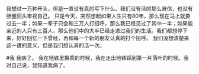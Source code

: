 

我想过一万种开头，但是一直没有真的写下什么。我们没有活的那么自信，也没有胆量回头审视自己。
只是今天，突然想起如果人生只有80年，那么现在马上就要过去一半；如果一辈子只会和三万人打招呼，那么我已经见过了其中一半；如果能亲近的人只有三百人，那么他们中的大半已经走进过我们的生活。我们都想停下来，好好回忆一下曾经，再和每一个新的朋友认真的打个招呼。
我们没想清楚来这一遭的意义，但是我们想认真的活一次。

#我
我病了。
我在地铁里换乘的时候，我在走出地铁踩到第一片落叶的时候。我对自己说，我知道我病了。

